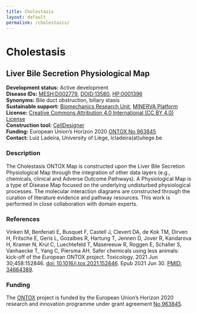 ```yaml
---
title: Cholestasis
layout: default
permalink: /cholestasis/
---
```


# Cholestasis
## Liver Bile Secretion Physiological Map

**Development status:** Active development  
**Disease IDs:** 
[MESH:D002779](https://meshb.nlm.nih.gov/record/ui?ui=D002779), 
[DOID:13580](https://disease-ontology.org/?id=DOID:13580), 
[HP:0001396](http://purl.obolibrary.org/obo/HP_0001396)  
**Synonyms:** Bile duct obstruction, biliary stasis  
**Sustainable support:**  [Biomechanics Research Unit](http://www.biomech.ulg.ac.be/), [MINERVA Platform](https://minerva.pages.uni.lu/doc/)  
**License:** [Creative Commons Attribution 4.0 International (CC BY 4.0) License](https://creativecommons.org/licenses/by/4.0/)  
**Construction tool:** [CellDesigner](https://www.celldesigner.org/)  
**Funding:** European Union’s Horizon 2020 [ONTOX No 963845](https://doi.org/10.3030/963845)  
**Contact:** Luiz Ladeira, University of Liège, lcladeira(at)uliege.be  

### Description

The Cholestasis ONTOX Map is constructed upon the Liver Bile Secretion Physiological Map through the integration of other data layers (e.g., chemicals, clinical and Adverse Outcome Pathways). A Physiological Map is a type of Disease Map focused on the underlying undisturbed physiological processes. The molecular interaction diagrams are constructed through the curation of literature evidence and pathway resources. This work is performed in close collaboration with domain experts.

### References

Vinken M, Benfenati E, Busquet F, Castell J, Clevert DA, de Kok TM, Dirven H, Fritsche E, Geris L, Gozalbes R, Hartung T, Jennen D, Jover R, Kandarova H, Kramer N, Krul C, Luechtefeld T, Masereeuw R, Roggen E, Schaller S, Vanhaecke T, Yang C, Piersma AH. Safer chemicals using less animals: kick-off of the European ONTOX project. Toxicology. 2021 Jun 30;458:152846. [doi: 10.1016/j.tox.2021.152846](https://doi.org/10.1016/j.tox.2021.152846). Epub 2021 Jun 30. [PMID: 34664389](https://www.ncbi.nlm.nih.gov/pubmed/34664389).

### Funding

The [ONTOX](https://ontox-project.eu/) project is funded by the European Union’s Horizon 2020 research and innovation programme under grant agreement [No 963845](https://doi.org/10.3030/963845).
